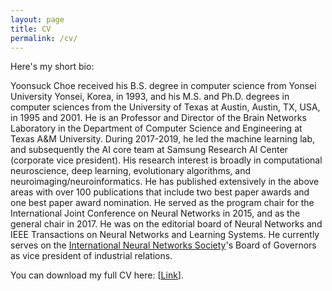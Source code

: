 ```yaml
---
layout: page
title: CV
permalink: /cv/
---
```


Here's my short bio:

Yoonsuck Choe received his B.S. degree in computer science from Yonsei University Yonsei, Korea, in 1993, and his M.S. and Ph.D. degrees in computer sciences from the University of Texas at Austin, Austin, TX, USA, in 1995 and 2001.  He is an Professor and Director of the Brain Networks Laboratory in the Department of Computer Science and Engineering at Texas A&M University. During 2017-2019, he led the machine learning lab, and subsequently the AI core team at Samsung Research AI Center (corporate vice president). His research interest is broadly in computational neuroscience, deep learning, evolutionary algorithms, and neuroimaging/neuroinformatics. He has published extensively in the above areas with over 100 publications that include two best paper awards and one best paper award nomination. He served as the program chair for the International Joint Conference on Neural Networks in 2015, and as the general chair in 2017. He was on the editorial board of Neural Networks and IEEE Transactions on Neural Networks and Learning Systems. He currently serves on the [International Neural Networks Society](https://inns.org)'s Board of Governors as vice president of industrial relations.


You can download my full CV here: [[Link](https://people.engr.tamu.edu/choe/choe/docs/vita.pdf)].
